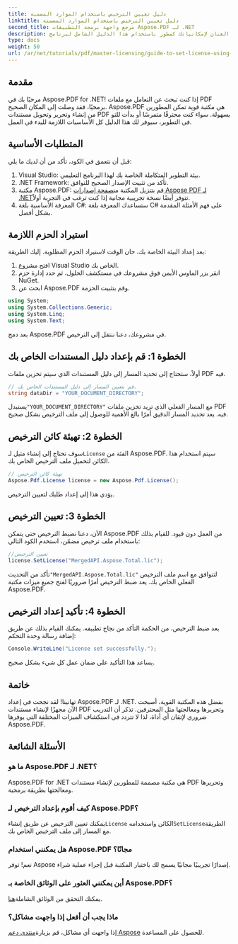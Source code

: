 ```yaml
---
title: دليل تعيين الترخيص باستخدام الموارد المضمنة
linktitle: دليل تعيين الترخيص باستخدام الموارد المضمنة
second_title: مرجع واجهة برمجة التطبيقات Aspose.PDF لـ .NET
description: أطلق العنان لإمكانياتك كمطور باستخدام هذا الدليل الشامل لبرنامج Aspose.PDF لـ .NET. تعرّف على كيفية إنشاء مستندات PDF وتحريرها ومعالجتها برمجيًا دون عناء. يغطي هذا البرنامج التعليمي المتطلبات الأساسية والتعليمات خطوة بخطوة.
type: docs
weight: 50
url: /ar/net/tutorials/pdf/master-licensing/guide-to-set-license-using-embedded-resource/
---
```

## مقدمة

مرحبًا بك في Aspose.PDF for .NET! إذا كنت تبحث عن التعامل مع ملفات PDF برمجيًا، فقد وصلت إلى المكان الصحيح. Aspose.PDF هي مكتبة قوية تمكن المطورين من إنشاء وتحرير وتحويل مستندات PDF بسهولة. سواء كنت محترفًا متمرسًا أو بدأت للتو في التطوير، سيوفر لك هذا الدليل كل الأساسيات اللازمة للبدء في العمل.

## المتطلبات الأساسية

قبل أن نتعمق في الكود، تأكد من أن لديك ما يلي:

1. Visual Studio: بيئة التطوير المتكاملة الخاصة بك لهذا البرنامج التعليمي.
2. .NET Framework: تأكد من تثبيت الإصدار الصحيح للتوافق.
3.  مكتبة Aspose.PDF: قم بتنزيل المكتبة من[صفحة إصدارات Aspose PDF لـ .NET](https://releases.aspose.com/pdf/net/)تتوفر أيضًا نسخة تجريبية مجانية إذا كنت ترغب في التجربة أولاً.
4. المعرفة الأساسية بلغة C#: ستساعدك المعرفة بلغة C# على فهم الأمثلة المقدمة بشكل أفضل.

## استيراد الحزم اللازمة

بعد إعداد البيئة الخاصة بك، حان الوقت لاستيراد الحزم المطلوبة. إليك الطريقة:

1. افتح مشروع Visual Studio الخاص بك.
2. انقر بزر الماوس الأيمن فوق مشروعك في مستكشف الحلول، ثم حدد إدارة حزم NuGet.
3. ابحث عن Aspose.PDF وقم بتثبيت الحزمة.

```csharp
using System;
using System.Collections.Generic;
using System.Linq;
using System.Text;
```

بعد دمج Aspose.PDF في مشروعك، دعنا ننتقل إلى الترخيص.

## الخطوة 1: قم بإعداد دليل المستندات الخاص بك

أولاً، ستحتاج إلى تحديد المسار إلى دليل المستندات الذي سيتم تخزين ملفات PDF فيه.

```csharp
// قم بتعيين المسار إلى دليل المستندات الخاص بك.
string dataDir = "YOUR_DOCUMENT_DIRECTORY";
```

 يستبدل`"YOUR_DOCUMENT_DIRECTORY"` مع المسار الفعلي الذي تريد تخزين ملفات PDF فيه. يعد تحديد المسار الدقيق أمرًا بالغ الأهمية للوصول إلى ملف الترخيص بشكل صحيح.

## الخطوة 2: تهيئة كائن الترخيص

 سوف تحتاج إلى إنشاء مثيل لـ`License` الفئة من Aspose.PDF. سيتم استخدام هذا الكائن لتحميل ملف الترخيص الخاص بك.

```csharp
// تهيئة كائن الترخيص
Aspose.Pdf.License license = new Aspose.Pdf.License();
```

يؤدي هذا إلى إعداد طلبك لتعيين الترخيص.

## الخطوة 3: تعيين الترخيص

الآن، دعنا نضبط الترخيص حتى يتمكن Aspose.PDF من العمل دون قيود. للقيام بذلك باستخدام ملف ترخيص مضمّن، استخدم الكود التالي:

```csharp
//تعيين الترخيص
license.SetLicense("MergedAPI.Aspose.Total.lic");
```

 تأكد من التحديث`"MergedAPI.Aspose.Total.lic"` لتتوافق مع اسم ملف الترخيص الفعلي الخاص بك. يعد ضبط الترخيص أمرًا ضروريًا لفتح جميع ميزات مكتبة Aspose.PDF.

## الخطوة 4: تأكيد إعداد الترخيص

بعد ضبط الترخيص، من الحكمة التأكد من نجاح تطبيقه. يمكنك القيام بذلك عن طريق إضافة رسالة وحدة التحكم:

```csharp
Console.WriteLine("License set successfully.");
```

يساعد هذا التأكيد على ضمان عمل كل شيء بشكل صحيح.

## خاتمة

تهانينا! لقد نجحت في إعداد Aspose.PDF لـ .NET. بفضل هذه المكتبة القوية، أصبحت الآن مجهزًا لإنشاء مستندات PDF وتحريرها ومعالجتها مثل المحترفين. تذكر أن التدريب ضروري لإتقان أي أداة، لذا لا تتردد في استكشاف الميزات المختلفة التي يوفرها Aspose.PDF.

## الأسئلة الشائعة

### ما هو Aspose.PDF لـ .NET؟
Aspose.PDF for .NET هي مكتبة مصممة للمطورين لإنشاء مستندات PDF وتحريرها ومعالجتها بطريقة برمجية.

### كيف أقوم بإعداد الترخيص لـ Aspose.PDF؟
 يمكنك تعيين الترخيص عن طريق إنشاء`License` الكائن واستخدامه`SetLicense`الطريقة مع المسار إلى ملف الترخيص الخاص بك.

### هل يمكنني استخدام Aspose.PDF مجانًا؟
نعم! توفر Aspose إصدارًا تجريبيًا مجانيًا يسمح لك باختبار المكتبة قبل إجراء عملية شراء.

### أين يمكنني العثور على الوثائق الخاصة بـ Aspose.PDF؟
 يمكنك التحقق من الوثائق الشاملة[هنا](https://reference.aspose.com/pdf/net/).

### ماذا يجب أن أفعل إذا واجهت مشاكل؟
 إذا واجهت أي مشاكل، قم بزيارة[منتدى دعم Aspose](https://forum.aspose.com/c/pdf/10) للحصول على المساعدة.